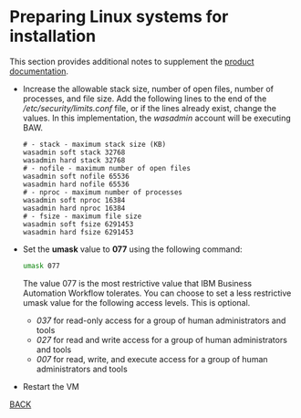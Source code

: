 # Preparing Linux systems for installation

This section provides additional notes to supplement the [product documentation](https://www.ibm.com/docs/en/baw/24.x?topic=installation-preparing-linux-systems).

* Increase the allowable stack size, number of open files, number of processes, and file size. Add the following lines to the end of the _/etc/security/limits.conf_ file, or if the lines already exist, change the values. In this implementation, the _wasadmin_ account will be executing BAW.

    ```text
    # - stack - maximum stack size (KB)
    wasadmin soft stack 32768
    wasadmin hard stack 32768
    # - nofile - maximum number of open files
    wasadmin soft nofile 65536
    wasadmin hard nofile 65536
    # - nproc - maximum number of processes
    wasadmin soft nproc 16384
    wasadmin hard nproc 16384
    # - fsize - maximum file size
    wasadmin soft fsize 6291453
    wasadmin hard fsize 6291453
    ```

* Set the **umask** value to **077** using the following command:

    ```sh
    umask 077
    ```

   The value 077 is the most restrictive value that IBM Business Automation Workflow tolerates. You can choose to set a less restrictive umask value for the following access levels. This is optional.

  * _037_ for read-only access for a group of human administrators and tools
  * _027_ for read and write access for a group of human administrators and tools
  * _007_ for read, write, and execute access for a group of human administrators and tools

* Restart the VM

[BACK](./install-traditional.md)
